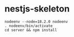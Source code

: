 # nestjs-skeleton

```
nodeenv --node=18.2.0 nodeenv
. nodeenv/bin/activate
cd server && npm install
```
